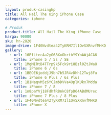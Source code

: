 ```yaml
---
layout: produk-casinghp
title: All Hail The King iPhone Case
categories: iphone

# Produk
product-title: All Hail The King iPhone Case
harga: 90000
sku: hn-2820
image-drive: 1F40Nvdtea42TyKRM7Il1OvSXRnvfMHKD
gallery:
  - url: 16PfLtecAa2yG68XxObrtbY9YnAWjACA6
    title: iPhone 5 / 5s / SE
  - url: 1MgMIRtB4TTrp9k5Fck9ri8Bzl0ZtJWa8
    title: iPhone 6 / 6s
  - url: 1BEOE6joddjJ9bh7b5JR4vDhh12Twj8Fu
    title: iPhone 6 Plus / 6s Plus
  - url: 1B1NaqvM5z6YCJmbDVVa4OplKUkx7Mdda
    title: iPhone 7 / 8
  - url: 1n8paYVj18FdhfR8nkC8fpD64ABdMUrec
    title: iPhone 7 Plus / 8 Plus
  - url: 1F40Nvdtea42TyKRM7Il1OvSXRnvfMHKD
    title: iPhone X
---
```

